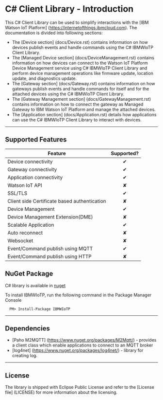 C# Client Library - Introduction
============================================

This C# Client Library can be used to simplify interactions with the [IBM Watson IoT Platform] (https://internetofthings.ibmcloud.com). The documentation is divided into following sections:  

- The [Device section] (docs/Device.rst) contains information on how devices publish events and handle commands using the C# IBMWIoTP Client Library.
- The [Managed Device section] (docs/DeviceManagement.rst) contains information on how devices can connect to the Watson IoT Platform Device Management service using C# IBMWIoTP Client Library and perform device management operations like firmware update, location update, and diagnostics update.
- The [Gateway section] (docs/Gateway.rst) contains information on how gateways publish events and handle commands for itself and for the attached devices using the C# IBMWIoTP Client Library.
- The [Gateway Management section] (docs/GatewayManagement.rst) contains information on how to connect the gateway as Managed Gateway to IBM Watson IoT Platform and manage the attached devices.
- The [Application section] (docs/Application.rst) details how applications can use the C# IBMWIoTP Client Library to interact with devices.

-----

Supported Features
------------------

| Feature   |      Supported?      |
|----------|:-------------:|
| Device connectivity |  &#10004; |
| Gateway connectivity |    &#10004;   |
| Application connectivity | &#10004; |
| Watson IoT API | &#10008; |
| SSL/TLS | &#10004; |
| Client side Certificate based authentication | &#10008; |
| Device Management | &#10004; |
| Device Management Extension(DME) | &#10008; |
| Scalable Application | &#10004; |
| Auto reconnect | &#10008; |
| Websocket | &#10008; |
| Event/Command publish using MQTT| &#10004; |
| Event/Command publish using HTTP| &#10008; |

NuGet Package
--------------------------------
 C# library is available in [nuget](https://www.nuget.org/packages/IBMWIoTP/)
 
To install IBMWIoTP, run the following command in the Package Manager Console 

```
  PM> Install-Package IBMWIoTP 
```


----
Dependencies
-------------------------------------------------------------------------------

-  [Paho M2MQTT] (https://www.nuget.org/packages/M2Mqtt/) - provides a client class which enable applications to connect to an MQTT broker
-  [log4net] (https://www.nuget.org/packages/log4net/) - library for creating log.

----

License
-----------------------

The library is shipped with Eclipse Public License and refer to the [License file] (LICENSE) for more information about the licensing.
